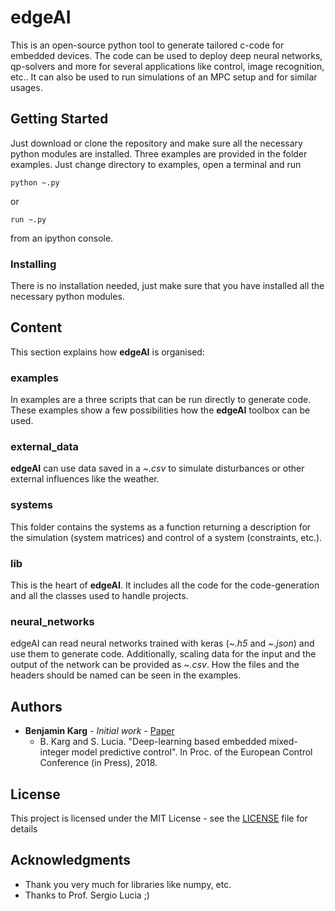 # edgeAI
This is an open-source python tool to generate tailored c-code for embedded devices.
The code can be used to deploy deep neural networks, qp-solvers and more
for several applications like control, image recognition, etc..
It can also be used to run simulations of an MPC setup and for similar usages.

## Getting Started
Just download or clone the repository and make sure all the necessary python modules are installed.
Three examples are provided in the folder examples.
Just change directory to examples, open a terminal and run
```
python ~.py
```
or
```
run ~.py
```
from an ipython console.

### Installing
There is no installation needed, just make sure that you have installed all the necessary python modules.

## Content
This section explains how **edgeAI** is organised:

### examples
In examples are a three scripts that can be run directly to generate code.
These examples show a few possibilities how the **edgeAI** toolbox can be used.

### external_data
**edgeAI** can use data saved in a *~.csv* to simulate disturbances or other external influences like the weather.

### systems
This folder contains the systems as a function returning a description for the simulation (system matrices) and control of a system (constraints, etc.).

### lib
This is the heart of **edgeAI**. It includes all the code for the code-generation and all the classes used to handle projects.

### neural_networks
edgeAI can read neural networks trained with keras (*~.h5* and *~.json*) and use them to generate code.
Additionally, scaling data for the input and the output of the network can be provided as *~.csv*.
How the files and the headers should be named can be seen in the examples.

## Authors
* **Benjamin Karg** - *Initial work* - [Paper]()
  * B. Karg and S. Lucia. "Deep-learning based embedded mixed-integer model predictive control". In Proc. of the European Control Conference (in Press), 2018.

## License
This project is licensed under the MIT License - see the [LICENSE](LICENSE) file for details

## Acknowledgments
* Thank you very much for libraries like numpy, etc.
* Thanks to Prof. Sergio Lucia ;)
